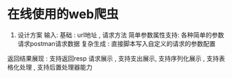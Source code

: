 # 在线使用的web爬虫
1. 设计方案
输入: 
基础 : url地址 , 请求方法
简单参数属性支持: 各种简单的参数请求postman请求数据
复杂生成 : 直接脚本写入自定义的请求的参数配置

返回结果展现 :
支持返回resp 请求展示 , 支持支出展示, 支持序列化展示 , 支持表格化处理 , 支持后置处理器能力